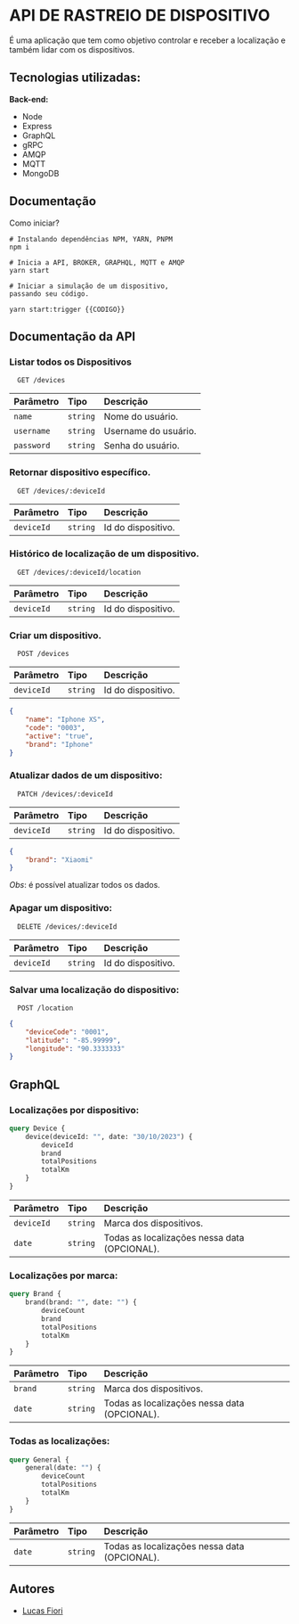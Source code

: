 
# API DE RASTREIO DE DISPOSITIVO

É uma aplicação que tem como objetivo controlar e receber a localização e também lidar com os dispositivos.







## Tecnologias utilizadas:

**Back-end:** 

* Node
* Express
* GraphQL
* gRPC
* AMQP
* MQTT
* MongoDB



## Documentação

Como iniciar?

```cli
# Instalando dependências NPM, YARN, PNPM
npm i

# Inicia a API, BROKER, GRAPHQL, MQTT e AMQP
yarn start

# Iniciar a simulação de um dispositivo, 
passando seu código.

yarn start:trigger {{CODIGO}}

```


## Documentação da API

### Listar todos os Dispositivos

```http
  GET /devices
```

| Parâmetro   | Tipo       | Descrição                           |
| :---------- | :--------- | :---------------------------------- |
| `name` | `string` | Nome do usuário. |
| `username` | `string` | Username do usuário. |
| `password` | `string` | Senha do usuário. |

### Retornar dispositivo específico.

```http
  GET /devices/:deviceId
```

| Parâmetro   | Tipo       | Descrição                           |
| :---------- | :--------- | :---------------------------------- |
| `deviceId` | `string` | Id do dispositivo. |

### Histórico de localização de um dispositivo.

```http
  GET /devices/:deviceId/location
```

| Parâmetro   | Tipo       | Descrição                           |
| :---------- | :--------- | :---------------------------------- |
| `deviceId` | `string` | Id do dispositivo. |


### Criar um dispositivo.
```http
  POST /devices
```

| Parâmetro   | Tipo       | Descrição                           |
| :---------- | :--------- | :---------------------------------- |
| `deviceId` | `string` | Id do dispositivo. |

```json
{
    "name": "Iphone XS",
    "code": "0003",
    "active": "true",
    "brand": "Iphone"
}
```

### Atualizar dados de um dispositivo:

```http
  PATCH /devices/:deviceId
```

| Parâmetro   | Tipo       | Descrição                           |
| :---------- | :--------- | :---------------------------------- |
| `deviceId` | `string` | Id do dispositivo. |

```json
{
    "brand": "Xiaomi"
}
```

*Obs*: é possível atualizar todos os dados.

### Apagar um dispositivo:

```http
  DELETE /devices/:deviceId
```

| Parâmetro   | Tipo       | Descrição                           |
| :---------- | :--------- | :---------------------------------- |
| `deviceId` | `string` | Id do dispositivo. |

### Salvar uma localização do dispositivo:

```http
  POST /location
```


```json
{
    "deviceCode": "0001",
    "latitude": "-85.99999",
    "longitude": "90.3333333"
}
```

## GraphQL

### Localizações por dispositivo:

```graphql
query Device {
    device(deviceId: "", date: "30/10/2023") {
        deviceId
        brand
        totalPositions
        totalKm
    }
}

```

| Parâmetro   | Tipo       | Descrição                           |
| :---------- | :--------- | :---------------------------------- |
| `deviceId` | `string` | Marca dos dispositivos. |
| `date` | `string` | Todas as localizações nessa data (OPCIONAL). |

### Localizações por marca:

```graphql
query Brand {
    brand(brand: "", date: "") {
        deviceCount
        brand
        totalPositions
        totalKm
    }
}
```

| Parâmetro   | Tipo       | Descrição                           |
| :---------- | :--------- | :---------------------------------- |
| `brand` | `string` | Marca dos dispositivos. |
| `date` | `string` | Todas as localizações nessa data (OPCIONAL). |

### Todas as localizações:

```graphql
query General {
    general(date: "") {
        deviceCount
        totalPositions
        totalKm
    }
}

```

| Parâmetro   | Tipo       | Descrição                           |
| :---------- | :--------- | :---------------------------------- |
| `date` | `string` | Todas as localizações nessa data (OPCIONAL). |

## Autores

- [Lucas Fiori](https://www.linkedin.com/in/lucas-fiori-763326196/)
